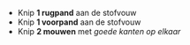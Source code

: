 - Knip **1 rugpand** aan de stofvouw
- Knip **1 voorpand** aan de stofvouw
- Knip **2 mouwen** met _goede kanten op elkaar_
